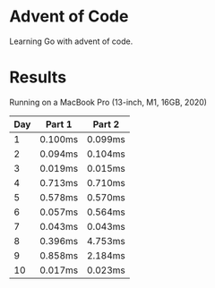 # Advent of Code

Learning Go with advent of code.

# Results

Running on a MacBook Pro (13-inch, M1, 16GB, 2020) 

| Day | Part 1  | Part 2  |
|-----|---------|---------|
| 1   | 0.100ms | 0.099ms |
| 2   | 0.094ms | 0.104ms |
| 3   | 0.019ms | 0.015ms |
| 4   | 0.713ms | 0.710ms |
| 5   | 0.578ms | 0.570ms |
| 6   | 0.057ms | 0.564ms |
| 7   | 0.043ms | 0.043ms |
| 8   | 0.396ms | 4.753ms |
| 9   | 0.858ms | 2.184ms |
| 10  | 0.017ms | 0.023ms |
